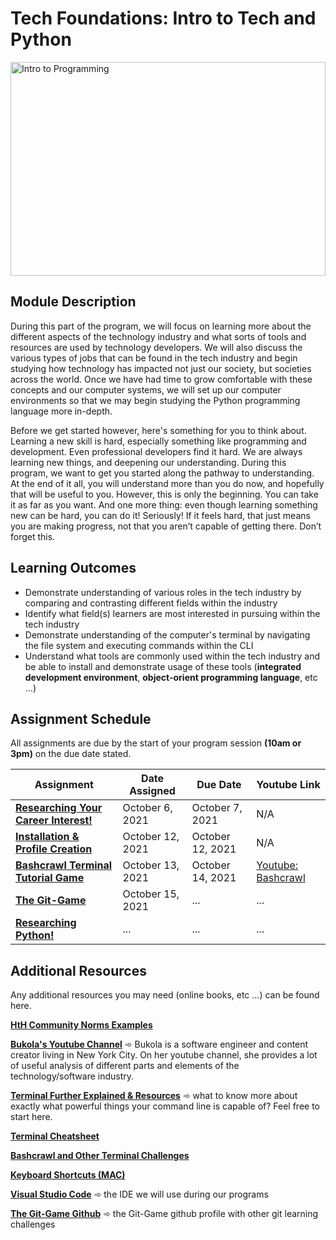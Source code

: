# Tech Foundations: Intro to Tech and Python

<img alt="Intro to Programming" src="../images/programming.jpeg" height="342px" width="100%">

## Module Description

During this part of the program, we will focus on learning more about the different aspects of the technology industry and what sorts of tools and resources are used by technology developers. We will also discuss the various types of jobs that can be found in the tech industry and begin studying how technology has impacted not just our society, but societies across the world. Once we have had time to grow comfortable with these concepts and our computer systems, we will set up our computer environments so that we may begin studying the Python programming language more in-depth.

Before we get started however, here's something for you to think about. Learning a new skill is hard, especially something like programming and development. Even professional developers find it hard. We are always learning new things, and deepening our understanding. During this program, we want to get you started along the pathway to understanding. At the end of it all, you will understand more than you do now, and hopefully that will be useful to you. However, this is only the beginning. You can take it as far as you want. And one more thing: even though learning something new can be hard, you can do it! Seriously! If it feels hard, that just means you are making progress, not that you aren’t capable of getting there. Don’t forget this.

## Learning Outcomes

* Demonstrate understanding of various roles in the tech industry by comparing and contrasting different fields within the industry
* Identify what field(s) learners are most interested in pursuing within the tech industry
* Demonstrate understanding of the computer's terminal by navigating the file system and executing commands within the CLI
* Understand what tools are commonly used within the tech industry and be able to install and demonstrate usage of these tools (**integrated development environment**, **object-orient programming language**, etc ...)

## Assignment Schedule

All assignments are due by the start of your program session **(10am or 3pm)** on the due date stated.

Assignment | Date Assigned | Due Date | Youtube Link
---------- | ------------- | -------- | ------------
**[Researching Your Career Interest!](https://docs.google.com/document/d/1WGQQL_viwHmGucSaAt36F9sognnf1rOkqoBbvLdVte0/edit?usp=sharing)** | October 6, 2021  | October 7, 2021 | N/A
**[Installation & Profile Creation](https://docs.google.com/document/d/1Sw7n3SOJSkdPxWY9t1MFErXaid6Dmo60eCke2KHiRME/edit?usp=sharing)** | October 12, 2021 | October 12, 2021 | N/A
**[Bashcrawl Terminal Tutorial Game](https://docs.google.com/document/d/1ATvRUG6sxsRSLUxh0mNM5SUwW7CBCjSqSWe9qSXncSM/edit?usp=sharing)** | October 13, 2021 | October 14, 2021 | [Youtube: Bashcrawl](https://www.youtube.com/watch?v=A2fu7-XAX40)
**[The Git-Game](https://docs.google.com/document/d/1u6xFG66KshoS7vUpKTlEPUo094WRG7eYVRnoskv0JPQ/edit?usp=sharing)** | October 15, 2021 | ... | ...
**[Researching Python!](https://docs.google.com/document/d/1a8vpHLyEJk0CLrgDk-6LR9AzSosWdstp4oP9koM9WCU/edit?usp=sharing)** | ... | ... | ...

## Additional Resources

Any additional resources you may need (online books, etc ...) can be found here.

**[HtH Community Norms Examples](https://docs.google.com/document/d/1OXsOziwQqIKLQ-wkS7Uu1WkNJPytA05Uokyq_GjRPyI/edit?usp=sharing)**

**[Bukola's Youtube Channel](https://www.youtube.com/channel/UC-bFgwL_kFKLZA60AiB-CCQ)** ➾ Bukola is a software engineer and content creator living in New York City. On her youtube channel, she provides a lot of useful analysis of different parts and elements of the technology/software industry.

**[Terminal Further Explained & Resources](https://www.vikingcodeschool.com/web-development-basics/a-command-line-crash-course)** ➾ what to know more about exactly what powerful things your command line is capable of? Feel free to start here.

**[Terminal Cheatsheet](https://www.git-tower.com/blog/command-line-cheat-sheet/)**

**[Bashcrawl and Other Terminal Challenges](https://opensource.com/article/19/10/learn-bash-command-line-games)**

**[Keyboard Shortcuts (MAC)](https://www.digitaltrends.com/computing/mac-keyboard-shortcuts/)**

**[Visual Studio Code](https://code.visualstudio.com/)** ➾ the IDE we will use during our programs

**[The Git-Game Github](https://github.com/git-game)** ➾ the Git-Game github profile with other git learning challenges

